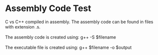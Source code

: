 # Assembly Code Test

C vs C++ compiled in assembly. The assembly code can be found in files with extension .s.\
\
The assembly code is created using:
g++ -S $filename\
\
The executable file is created using:
g++ $filename -o $output